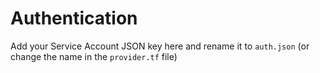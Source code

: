 # Authentication

Add your Service Account JSON key here and rename it to `auth.json` (or change the name in the `provider.tf` file)